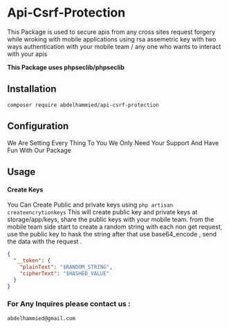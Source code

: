 # Api-Csrf-Protection
This Package is used to secure apis from any cross sites request forgery while wroking with mobile applications using rsa assemetric key with two ways authentication with your mobile team / any one who wants to interact with your apis 

**This Package uses phpseclib/phpseclib**

## Installation

```composer
composer require abdelhammied/api-csrf-protection
```

## Configuration

We Are Setting Every Thing To You We Only Need Your Support And Have Fun With Our Package

## Usage

#### Create Keys 
You Can Create Public and private keys using ```php artisan createencrytionkeys``` This will create public key and private keys at storage/app/keys, share the public keys with your mobile team. 
from the mobile team side start to create a random string with each non get request, use the public key to hask the string after that use base64_encode , send the data with the request .

```json
{
  "__token": {
    "plainText": "$RANDOM_STRING",
    "cipherText": "$HASHED_VALUE"
  }
}
```

### For Any Inquires please contact us : 
``` abdelhammied@gmail.com ```
